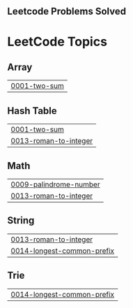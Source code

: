 ## Leetcode Problems Solved

<!---LeetCode Topics Start-->
# LeetCode Topics
## Array
|  |
| ------- |
| [0001-two-sum](https://github.com/mariamibrahim424/LeetCode/tree/master/0001-two-sum) |
## Hash Table
|  |
| ------- |
| [0001-two-sum](https://github.com/mariamibrahim424/LeetCode/tree/master/0001-two-sum) |
| [0013-roman-to-integer](https://github.com/mariamibrahim424/LeetCode/tree/master/0013-roman-to-integer) |
## Math
|  |
| ------- |
| [0009-palindrome-number](https://github.com/mariamibrahim424/LeetCode/tree/master/0009-palindrome-number) |
| [0013-roman-to-integer](https://github.com/mariamibrahim424/LeetCode/tree/master/0013-roman-to-integer) |
## String
|  |
| ------- |
| [0013-roman-to-integer](https://github.com/mariamibrahim424/LeetCode/tree/master/0013-roman-to-integer) |
| [0014-longest-common-prefix](https://github.com/mariamibrahim424/LeetCode/tree/master/0014-longest-common-prefix) |
## Trie
|  |
| ------- |
| [0014-longest-common-prefix](https://github.com/mariamibrahim424/LeetCode/tree/master/0014-longest-common-prefix) |
<!---LeetCode Topics End-->